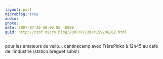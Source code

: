 ```yaml
---
layout: post
microblog: true
audio: 
photo: 
date: 2007-07-20 00:00:00 -0000
guid: http://xtof.micro.blog/2007/07/20/t159206262.html
---
```

pour les amateurs de velib... cantinecamp avec FrèrePinko à 12h45 au café de l'industrie (station bréguet sabin)
